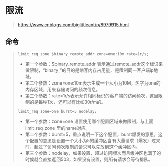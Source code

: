 # 限流

> https://www.cnblogs.com/biglittleant/p/8979915.html

## 命令

> `limit_req_zone $binary_remote_addr zone=one:10m rate=1r/s;`
>
> * 第一个参数：$binary\_remote\_addr 表示通过remote\_addr这个标识来做限制，“binary\_”的目的是缩写内存占用量，是限制同一客户端ip地址。
> * 第二个参数：zone=one:10m表示生成一个大小为10M，名字为one的内存区域，用来存储访问的频次信息。
> * 第三个参数：rate=1r/s表示允许相同标识的客户端的访问频次，这里限制的是每秒1次，还可以有比如30r/m的。
>
> `limit_req zone=one burst=5 nodelay;`
>
> * 第一个参数：zone=one 设置使用哪个配置区域来做限制，与上面limit\_req\_zone 里的name对应。
> * 第二个参数：burst=5，重点说明一下这个配置，burst爆发的意思，这个配置的意思是设置一个大小为5的缓冲区当有大量请求（爆发）过来时，超过了访问频次限制的请求可以先放到这个缓冲区内。
> * 第三个参数：nodelay，如果设置，超过访问频次而且缓冲区也满了的时候就会直接返回503，如果没有设置，则所有请求会等待排队。



